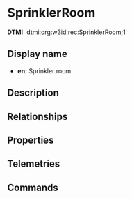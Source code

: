 # SprinklerRoom
**DTMI:** dtmi:org:w3id:rec:SprinklerRoom;1
## Display name
- **en:** Sprinkler room
## Description
## Relationships
## Properties
## Telemetries
## Commands
